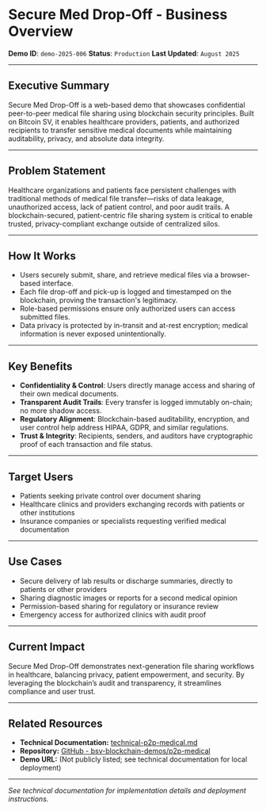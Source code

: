 # Secure Med Drop-Off - Business Overview

**Demo ID**: `demo-2025-006`
**Status**: `Production`
**Last Updated**: `August 2025`

---

## Executive Summary

Secure Med Drop-Off is a web-based demo that showcases confidential peer-to-peer medical file sharing using blockchain security principles. Built on Bitcoin SV, it enables healthcare providers, patients, and authorized recipients to transfer sensitive medical documents while maintaining auditability, privacy, and absolute data integrity.

---

## Problem Statement

Healthcare organizations and patients face persistent challenges with traditional methods of medical file transfer—risks of data leakage, unauthorized access, lack of patient control, and poor audit trails. A blockchain-secured, patient-centric file sharing system is critical to enable trusted, privacy-compliant exchange outside of centralized silos.

---

## How It Works

- Users securely submit, share, and retrieve medical files via a browser-based interface.
- Each file drop-off and pick-up is logged and timestamped on the blockchain, proving the transaction's legitimacy.
- Role-based permissions ensure only authorized users can access submitted files.
- Data privacy is protected by in-transit and at-rest encryption; medical information is never exposed unintentionally.

---

## Key Benefits

- **Confidentiality & Control**: Users directly manage access and sharing of their own medical documents.
- **Transparent Audit Trails**: Every transfer is logged immutably on-chain; no more shadow access.
- **Regulatory Alignment**: Blockchain-based auditability, encryption, and user control help address HIPAA, GDPR, and similar regulations.
- **Trust & Integrity**: Recipients, senders, and auditors have cryptographic proof of each transaction and file status.

---

## Target Users

- Patients seeking private control over document sharing
- Healthcare clinics and providers exchanging records with patients or other institutions
- Insurance companies or specialists requesting verified medical documentation

---

## Use Cases

- Secure delivery of lab results or discharge summaries, directly to patients or other providers
- Sharing diagnostic images or reports for a second medical opinion
- Permission-based sharing for regulatory or insurance review
- Emergency access for authorized clinics with audit proof

---

## Current Impact

Secure Med Drop-Off demonstrates next-generation file sharing workflows in healthcare, balancing privacy, patient empowerment, and security. By leveraging the blockchain’s audit and transparency, it streamlines compliance and user trust.

---

## Related Resources

- **Technical Documentation:** [technical-p2p-medical.md](technical-p2p-medical.md)
- **Repository:** [GitHub - bsv-blockchain-demos/p2p-medical](https://github.com/bsv-blockchain-demos/p2p-medical)
- **Demo URL:** (Not publicly listed; see technical documentation for local deployment)

---

*See technical documentation for implementation details and deployment instructions.*
